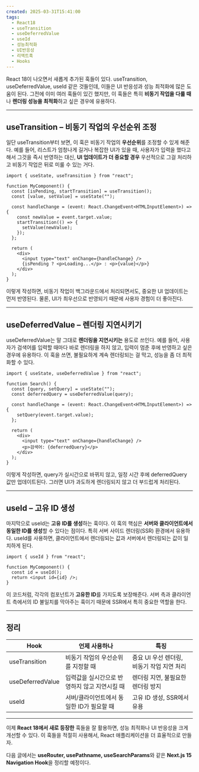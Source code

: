 ```yaml
---
created: 2025-03-31T15:41:00
tags:
  - React18
  - useTransition
  - useDeferredValue
  - useId
  - 성능최적화
  - UI반응성
  - 리액트훅
  - Hooks
---
```

  

React 18이 나오면서 새롭게 추가된 훅들이 있다. useTransition, useDeferredValue, useId 같은 것들인데, 이들은 UI 반응성과 성능 최적화에 많은 도움이 된다. 그전에 이미 여러 훅들이 있긴 했지만, 이 훅들은 특히 **비동기 작업을 다룰 때**나 **렌더링 성능을 최적화**하고 싶은 경우에 유용하다.

---

## **useTransition** – 비동기 작업의 우선순위 조정

  

일단 useTransition부터 보면, 이 훅은 비동기 작업의 **우선순위**를 조정할 수 있게 해준다. 예를 들어, 리스트가 엄청나게 길거나 복잡한 UI가 있을 때, 사용자가 입력을 했다고 해서 그것을 즉시 반영하는 대신, **UI 업데이트가 더 중요할 경우** 우선적으로 그걸 처리하고 비동기 작업은 뒤로 미룰 수 있는 거다.

```
import { useState, useTransition } from "react";

function MyComponent() {
  const [isPending, startTransition] = useTransition();
  const [value, setValue] = useState("");

  const handleChange = (event: React.ChangeEvent<HTMLInputElement>) => {
    const newValue = event.target.value;
    startTransition(() => {
      setValue(newValue);
    });
  };

  return (
    <div>
      <input type="text" onChange={handleChange} />
      {isPending ? <p>Loading...</p> : <p>{value}</p>}
    </div>
  );
}
```

이렇게 작성하면, 비동기 작업이 백그라운드에서 처리되면서도, 중요한 UI 업데이트는 먼저 반영된다. 물론, UI가 최우선으로 반영되기 때문에 사용자 경험이 더 좋아진다.

---

## **useDeferredValue** – 렌더링 지연시키기

  

useDeferredValue는 말 그대로 **렌더링을 지연시키는** 용도로 쓰인다. 예를 들어, 사용자가 검색어를 입력할 때마다 바로 렌더링을 하지 않고, 입력이 멈춘 후에 반영하고 싶은 경우에 유용하다. 이 훅을 쓰면, 불필요하게 계속 렌더링되는 걸 막고, 성능을 좀 더 최적화할 수 있다.

```
import { useState, useDeferredValue } from "react";

function Search() {
  const [query, setQuery] = useState("");
  const deferredQuery = useDeferredValue(query);

  const handleChange = (event: React.ChangeEvent<HTMLInputElement>) => {
    setQuery(event.target.value);
  };

  return (
    <div>
      <input type="text" onChange={handleChange} />
      <p>검색어: {deferredQuery}</p>
    </div>
  );
}
```

이렇게 작성하면, query가 실시간으로 바뀌지 않고, 일정 시간 후에 deferredQuery 값만 업데이트된다. 그러면 UI가 과도하게 렌더링되지 않고 더 부드럽게 처리된다.

---

## **useId** – 고유 ID 생성

  

마지막으로 useId는 **고유 ID를 생성**하는 훅이다. 이 훅의 핵심은 **서버와 클라이언트에서 동일한 ID를 생성**할 수 있다는 점이다. 특히 서버 사이드 렌더링(SSR) 환경에서 유용하다. useId를 사용하면, 클라이언트에서 렌더링되는 값과 서버에서 렌더링되는 값이 일치하게 된다.

```
import { useId } from "react";

function MyComponent() {
  const id = useId();
  return <input id={id} />;
}
```

이 코드처럼, 각각의 컴포넌트가 **고유한 ID**를 가지도록 보장해준다. 서버 측과 클라이언트 측에서의 ID 불일치를 막아주는 훅이기 때문에 SSR에서 특히 중요한 역할을 한다.

---

## **정리**

| **Hook**         | **언제 사용하나**               | **특징**                     |
| ---------------- | ------------------------- | -------------------------- |
| useTransition    | 비동기 작업의 우선순위를 지정할 때       | 중요 UI 우선 렌더링, 비동기 작업 지연 처리 |
| useDeferredValue | 입력값을 실시간으로 반영하지 않고 지연시킬 때 | 렌더링 지연, 불필요한 렌더링 방지        |
|useId|서버/클라이언트에서 동일한 ID가 필요할 때|고유 ID 생성, SSR에서 유용|

---

이제 **React 18에서 새로 등장한** 훅들을 잘 활용하면, 성능 최적화나 UI 반응성을 크게 개선할 수 있다. 이 훅들을 적절히 사용해서, React 애플리케이션을 더 효율적으로 만들자.


다음 글에서는 **useRouter, usePathname, useSearchParams**와 같은 **Next.js 15 Navigation Hook**을 정리할 예정이다.
